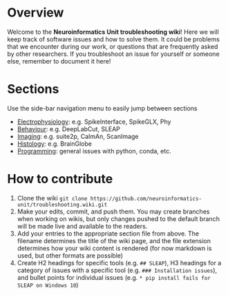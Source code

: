 # Overview
Welcome to the __Neuroinformatics Unit troubleshooting wiki__!
Here we will keep track of software issues and how to solve them. It could be problems that we encounter during our work, or questions that are frequently asked by other researchers. If you troubleshoot an issue for yourself or someone else, remember to document it here!

# Sections
Use the side-bar navigation menu to easily jump between sections
* [Electrophysiology](Electrophysiology): e.g. SpikeInterface, SpikeGLX, Phy
* [Behaviour](Behaviour): e.g. DeepLabCut, SLEAP
* [Imaging](Imaging): e.g. suite2p, CaImAn, ScanImage
* [Histology](Histology): e.g. BrainGlobe
* [Programming](Programming): general issues with python, conda, etc.

# How to contribute
1. Clone the wiki `git clone https://github.com/neuroinformatics-unit/troubleshooting.wiki.git`
2. Make your edits, commit, and push them. You may create branches when working on wikis, but only changes pushed to the default branch will be made live and available to the readers.
3. Add your entries to the appropriate section file from above. The filename determines the title of the wiki page, and the file extension determines how your wiki content is rendered (for now markdown is used, but other formats are possible)
4. Create H2 headings for specific tools (e.g. `## SLEAP`), H3 headings for a category of issues with a specific tool (e.g. `### Installation issues`), and bullet points for individual issues (e.g. `* pip install fails for SLEAP on Windows 10`)